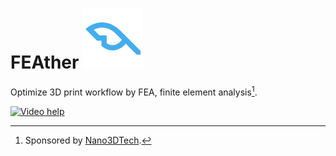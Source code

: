 # FEAther ![Icon](./RhinoCommon/pkg/dist/icon.svg)

Optimize 3D print workflow by FEA, finite element analysis[^1].

[![Video help](http://img.youtube.com/vi/_UDrNsUkYzo/0.jpg)](https://youtu.be/_UDrNsUkYzo "FEAther: Rhino3D plugin")

[^1]: Sponsored by [Nano3DTech](https://nano3dtech.com/).
